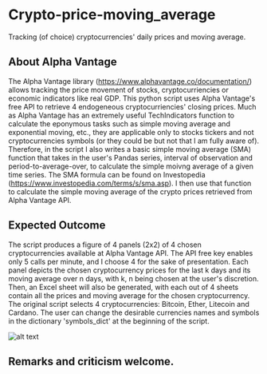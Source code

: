 # Crypto-price-moving_average
Tracking (of choice) cryptocurrencies' daily prices and moving average.

## About Alpha Vantage
The Alpha Vantage library (https://www.alphavantage.co/documentation/) allows tracking the price movement of stocks, cryptocurriencies or economic indicators like real GDP. This python script uses Alpha Vantage's free API to retrieve 4 endogeneous cryptocurriencies' closing prices. Much as Alpha Vantage has an extremely useful TechIndicators function to calculate the eponymous tasks such as simple moving average and exponential moving, etc., they are applicable only to stocks tickers and not cryptocurrencies symbols (or they could be but not that I am fully aware of). Therefore, in the script I also writes a basic simple moving average (SMA) function that takes in the user's Pandas series, interval of observation and period-to-average-over, to calculate the simple moivng average of a given time series. The SMA formula can be found on Investopedia (https://www.investopedia.com/terms/s/sma.asp). I then use that function to calculate the simple moving average of the crypto prices retrieved from Alpha Vantage API.

## Expected Outcome
The script produces a figure of 4 panels (2x2) of 4 chosen cryptocurrencies available at Alpha Vantage API. The API free key enables only 5 calls per minute, and I choose 4 for the sake of presentation. Each panel depicts the chosen cryptocurrency prices for the last k days and its moving average over n days, with k, n being chosen at the user's discretion. Then, an Excel sheet will also be generated, with each out of 4 sheets contain all the prices and moving average for the chosen cryptocurrency. The original script selects 4 cryptocurrencies: Bitcoin, Ether, Litecoin and Cardano. The user can change the desirable currencies names and symbols in the dictionary 'symbols_dict' at the beginning of the script.

![alt text](https://imgur.com/a/NvP8hLO)

## Remarks and criticism welcome. 
